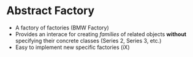 # Abstract Factory
+ A factory of factories (BMW Factory)
+ Provides an interace for creating *families* of related objects **without** specifying their concrete classes (Series 2, Series 3, etc.)
+ Easy to implement new specific factories (iX)